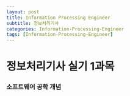 ```yaml
---
layout: post
title: Information Processing Engineer
subtitle: 정보처리기사
categories: Information-Processing-Engineer
tags: [Information-Processing-Engineer]
---
```


# 정보처리기사 실기 1과목
### 소프트웨어 공학 개념

